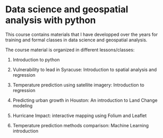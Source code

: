 # Data science and geospatial analysis with python
This course contains materials that I have developped over the years for training and formal classes in data science and geospatial analysis. 

The course material is organized in different lessons/classes:

1. Introduction to python 

2. Vulnerability to lead in Syracuse: Introduction to spatial analysis and regression 

3. Temperature prediction using satellite imagery: Introduction to regression  

4. Predicting urban growth in Houston: An introduction to Land Change modeling

5. Hurricane Impact: interactive mapping using Folium and Leaflet

6. Temperature prediction methods comparison: Machine Learning introduction  
